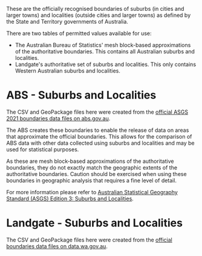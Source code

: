 These are the officially recognised boundaries of suburbs (in cities and larger towns) and localities (outside cities and larger towns) as defined by the State and Territory governments of Australia.

There are two tables of permitted values available for use:

* The Australian Bureau of Statistics' mesh block-based approximations of the authoritative boundaries. This contains all Australian suburbs and localities.
* Landgate's authoritative set of suburbs and localities. This only contains Western Australian suburbs and localities.

# ABS - Suburbs and Localities
The CSV and GeoPackage files here were created from the [official ASGS 2021 boundaries data files on abs.gov.au](https://www.abs.gov.au/statistics/standards/australian-statistical-geography-standard-asgs-edition-3/jul2021-jun2026/access-and-downloads/digital-boundary-files).

The ABS creates these boundaries to enable the release of data on areas that approximate the official boundaries. This allows for the comparison of ABS data with other data collected using suburbs and localities and may be used for statistical purposes.

As these are mesh block-based approximations of the authoritative boundaries, they do not exactly match the geographic extents of the authoritative boundaries. Caution should be exercised when using these boundaries in geographic analysis that requires a fine level of detail.

For more information please refer to [Australian Statistical Geography Standard (ASGS) Edition 3: Suburbs and Localities](https://www.abs.gov.au/statistics/standards/australian-statistical-geography-standard-asgs-edition-3/jul2021-jun2026/non-abs-structures/suburbs-and-localities).

# Landgate - Suburbs and Localities
The CSV and GeoPackage files here were created from the [official boundaries data files on data.wa.gov.au](https://catalogue.data.wa.gov.au/dataset/localities).